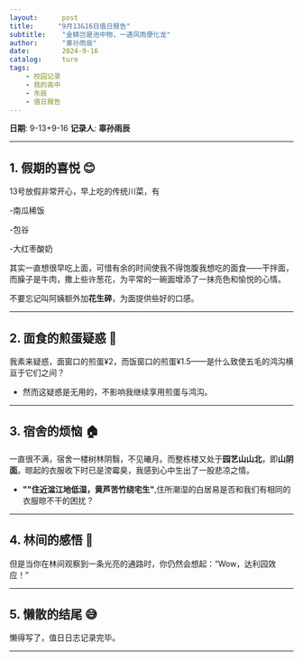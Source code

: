 ```yaml
---
layout:      post
title:      "9月13&16日值日报告"
subtitle:    "金鳞岂是池中物，一遇风雨便化龙"
author:      "辜孙雨辰"
date:        2024-9-16
catalog:     ture
tags: 
    - 校园记录
    - 我的高中
    - 东辰
    - 值日报告
---
```


**日期**: 9-13+9-16
**记录人**: **辜孙雨辰**

---

## 1. 假期的喜悦 😊  
13号放假非常开心，早上吃的传统川菜，有

-南瓜稀饭

-包谷

-大红枣酸奶

其实一直想很早吃上面，可惜有余的时间使我不得饱腹我想吃的面食——干拌面，而臊子是牛肉，撒上些许葱花，为平常的一碗面增添了一抹亮色和愉悦的心情。  

不要忘记叫阿姨额外加**花生碎**，为面提供些好的口感。

---

## 2. 面食的煎蛋疑惑 🍳  
我素来疑惑，面窗口的煎蛋¥2，而饭窗口的煎蛋¥1.5——是什么致使五毛的鸿沟横亘于它们之间？  
- 然而这疑惑是无用的，不影响我继续享用煎蛋与鸿沟。

---

## 3. 宿舍的烦恼 🏠  
一直很不满，宿舍一楼树林阴翳，不见曦月。而整栋楼又处于**园艺山山北**，即**山阴面**。晾起的衣服收下时已是滂霉臭，我感到心中生出了一股悲凉之情。  
- **""住近湓江地低湿，黄芦苦竹绕宅生"**,住所潮湿的白居易是否和我们有相同的衣服晾不干的困扰？

---

## 4. 林间的感悟 🌲  
但是当你在林间观察到一条光亮的通路时，你仍然会想起：“Wow，达利园效应！”

---

## 5. 懒散的结尾 😅  
懒得写了，值日日志记录完毕。

---

